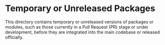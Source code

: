 # Temporary or Unreleased Packages

This directory contains temporary or unreleased versions of packages or modules, such as those currently in a Pull Request (PR) stage or under development, before they are integrated into the main codebase or released officially.
